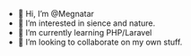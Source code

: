 - 👋 Hi, I’m @Megnatar
- 👀 I’m interested in sience and nature.
- 🌱 I’m currently learning PHP/Laravel
- 💞️ I’m looking to collaborate on my own stuff.

<!---
Megnatar/Megnatar is a ✨ special ✨ repository because its `README.md` (this file) appears on your GitHub profile.
You can click the Preview link to take a look at your changes.
--->
